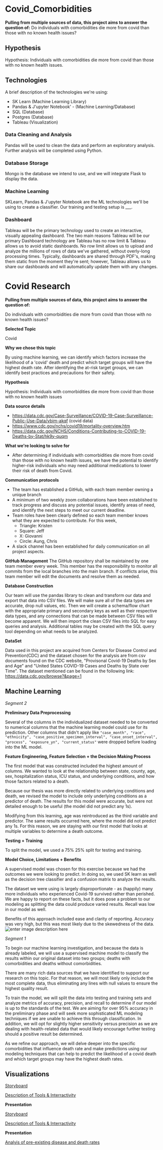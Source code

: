 
# Covid_Comorbidities

**Pulling from multiple sources of data, this project aims to answer the question of:**
Do individuals with comorbidities die more from covid than those with no known health issues?


## Hypothesis
Hypothesis: Individuals with comorbidities die more from covid than those with no known health issues.


## Technologies
A brief description of the technologies we're using: 
- SK Learn (Machine Learning Library)
- Pandas & J'upyter Notebook' - (Machine Learning/Database)
- SQL (Database)
- Postgres (Database)
- Tableau (Visualization)


### Data Cleaning and Analysis
Pandas will be used to clean the data and perform an exploratory analysis. Further analysis will be completed using Python.

### Database Storage
Mongo is the database we intend to use, and we will integrate Flask to display the data.

### Machine Learning
SKLearn, Pandas & J'upyter Notebook are the ML technologies we'll be using to create a classifier. Our training and testing setup is ___. 

### Dashboard
Tableau will be the primary technology used to create an interactive, visually appealing dashboard. The two main reasons Tableau will be our primary Dashboard technology are Tableau has no row limit & Tableau allows us to avoid static dashboards. No row limit allows us to upload and analyze the millions of rows of data we've gathered, without overly-long processing times. Typically, dashboards are shared through PDF's, making them static from the moment they're sent; however, Tableau allows us to share our dashboards and will automatically update them with any changes. 

# Covid Research

**Pulling from multiple sources of data, this project aims to answer the question of:**

Do individuals with comorbidities die more from covid than those with no known health issues?

**Selected Topic**

Covid

**Why we chose this topic**

By using machine learning, we can identify which factors increase the likelihood of a 'covid' death and predict which target groups will have the highest death rate. 
After identifying the at-risk target groups, we can identify best practices and precautions for their safety.

**Hypothesis**

Hypothesis: Individuals with comorbidities die more from covid than those with no known health issues


**Data source details**

 - https://data.cdc.gov/Case-Surveillance/COVID-19-Case-Surveillance-Public-Use-Data/vbim-akqf (covid data)
 - https://www.cdc.gov/nchs/covid19/mortality-overview.htm
 - https://data.cdc.gov/NCHS/Conditions-Contributing-to-COVID-19-Deaths-by-Stat/hk9y-quqm

**What we're looking to solve for**

 - After determining if individuals with comorbidities die more from covid than those with no known health issues, we have the potential to identify higher-risk individuals who may need additional medications to lower their risk of death from Covid.

**Communication protocols**

 - The team has established a GitHub, with each team member owning a unique branch
 - A minimum of two weekly zoom collaborations have been established to track progress and discuss any potential issues, identify areas of need, and identify the next steps to meet our current deadline.   
 - Team roles have been clearly defined so each team member knows what they are expected to contribute. For this week, 
     - Triangle: Kristen
     - Square: Jeff
     - X: Giovanni
     - Circle: Aung, Chris
 - A slack channel has been established for daily communication on all project aspects.

**GitHub Management**
The GitHub repository shall be maintained by one team member every week. This member has the responsibility to monitor all commits from the local branches into the main branch. If conflicts arise, this team member will edit the documents and resolve them as needed.

**Database Construction**

 Our team will use the pandas library to clean and transform our data and export that data into CSV files. We will make sure all of the data types are accurate, drop null values, etc. Then we will create a schema/flow chart with the appropriate primary and secondary keys as well as their respective data types, and any connections that can be made between CSV files will become apparent. We will then import the clean CSV files into SQL for easy queries and analysis. Additional tables may be created with the SQL query tool depending on what needs to be analyzed.
 
 **DataSet** 


Data used in this project are acquired from Centers for Disease Control and Prevention(CDC) and the dataset chosen for the analysis are from csv documents found on the CDC website, "Provisonal Covid-19 Deaths by Sex and Age" and "United States COVID-19 Cases and Deaths by State over Time". The dataset mentioned can be found in the following link: https://data.cdc.gov/browse?&page=1



## Machine Learning

*Segment 2*

**Preliminary Data Preprocessing** 

Several of the columns in the individualized dataset needed to be converted to numerical columns that the machine learning model could use for its prediction. Other columns that didn't apply like `"case_month", "race", "ethnicity", "case_positive_specimen_interval", "case_onset_interval", "process", "exposure_yn", "current_status"` were dropped before loading into the ML model.


**Feature Engineering, Feature Selection + the Decision Making Process**

The first model that was constructed included the highest amount of columns. We wanted to look at the relationship between state, county, age, sex, hospitalization status, ICU status, and underlying conditions, and how those factors related to a death.

Because our thesis was more directly related to underlying conditions and death, we revised the model to include only underlying conditions as a predictor of death. The results for this model were accurate, but were not detailed enough to be useful (the model did not predict any 1s). 
	
Modifying from this learning, age was reintroduced as the third variable and predictor. The same results occurred here, where the model did not predict any 1s. For this reason, we are staying with our first model that looks at multiple variables to determine a death outcome. 

**Testing + Training**

To split the model, we used a 75% 25% split for testing and training.   

**Model Choice, Limitations + Benefits**

A supervised model was chosen for this exercise because we had the outcomes we were looking to predict. In doing so, we used SK learn as well as the decision tree classifier and a confusion matrix to analyze the results. 

The dataset we were using is largely disproportionate - as (happily) many more individuals who experienced Covid-19 survived rather than perished. We are happy to report on these facts, but it does pose a problem to our modeling as splitting the data could produce varied results. Recall was low in our model as well.

Benefits of this approach included ease and clarity of reporting. Accuracy was very high, but this was most likely due to the skewedness of the data. 
![enter image description here](https://github.com/jeffblando/Covid_Comorbidities/blob/MachineLearning_KT/Images/S2%20ML%20Results.jpg?raw=true)

*Segment 1*


To begin our machine learning investigation, and because the data is already labeled, we will use a supervised machine model to classify the results within our original dataset into two groups; deaths with comorbidities and deaths without comorbidities. 

There are many rich data sources that we have identified to support our research on this topic. For that reason, we will most likely only include the most complete data, thus eliminating any lines with null values to ensure the highest quality result.

To train the model, we will split the data into testing and training sets and analyze metrics of accuracy, precision, and recall to determine if our model is up to the standards of the test. We are aiming for over 95% accuracy in the preliminary phase and will seek more sophisticated ML modeling techniques if we are unable to achieve this through classification. In addition, we will opt for slightly higher sensitivity versus precision as we are dealing with health-related data that would likely encourage further testing should a positive result be determined.

As we refine our approach, we will delve deeper into the specific comorbidities that influence death rate and make predictions using our modeling techniques that can help to predict the likelihood of a covid death and which target groups may have the highest death rates. 

## Visualizations

[Storyboard](https://public.tableau.com/app/profile/giovanni.bottone/viz/Segment2StoryboardV1/Story1?publish=yes)

[Description of Tools & Interractivity](https://docs.google.com/presentation/d/1HLexLPKKv-I4AnZZq3R42-6RtVfnWUKWxupJI4ClcX0/edit#slide=id.p)

**Presentation**


[Storyboard](https://public.tableau.com/app/profile/giovanni.bottone/viz/Segment2StoryboardV1/Story1?publish=yes)

[Description of Tools & Interractivity](https://docs.google.com/presentation/d/1HLexLPKKv-I4AnZZq3R42-6RtVfnWUKWxupJI4ClcX0/edit#slide=id.g12db21a11a1_0_0)

**Presentation**

[Analyis of pre-existing disease and death rates](https://docs.google.com/presentation/d/1i8Ry3hVTzgpDNV7zKgqXaR9tYIhOCbXmE6nfHRlGO4E/edit#slide=id.g12dc2ad45a7_0_0)


